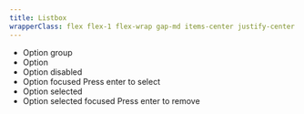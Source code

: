 ```yaml
---
title: Listbox
wrapperClass: flex flex-1 flex-wrap gap-md items-center justify-center
---
```

<div class="vv-dropdown">
  <ul class="vv-dropdown__list" role="listbox" aria-labelledby="vv-dropdown-group">
    <li class="vv-dropdown-optgroup" 
      id="vv-dropdown-group"
      role="presentation">
      <span class="vv-dropdown-option__label">Option group</span>
    </li>
    <li class="vv-dropdown-option" 
      role="option" 
      aria-selected="false" 
      aria-disabled="false" 
      tabindex="0">
      <span class="vv-dropdown-option__label">Option</span>
    </li>
    <li class="vv-dropdown-option" 
      role="option" 
      aria-selected="false" 
      aria-disabled="true" 
      tabindex="0">
      <span class="vv-dropdown-option__label">Option disabled</span>
    </li>
    <li class="vv-dropdown-option focus-visible" 
      role="option" 
      aria-selected="false"
      aria-disabled="false" 
      tabindex="0">
      <span class="vv-dropdown-option__label">Option focused</span>
      <span class="vv-dropdown-option__hint">Press enter to select</span>
    </li>
    <li class="vv-dropdown-option" 
      role="option" 
      aria-selected="true" 
      aria-disabled="false" 
      tabindex="0">
      <span class="vv-dropdown-option__label">Option selected</span>
    </li>
    <li class="vv-dropdown-option vv-dropdown-option--unselectable focus-visible" 
      role="option" 
      aria-selected="true" 
      aria-disabled="false" 
      tabindex="0">
      <span class="vv-dropdown-option__label">Option selected focused</span>
      <span class="vv-dropdown-option__hint">Press enter to remove</span>
    </li>
  </ul>
</div>